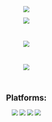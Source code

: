 <center>
 <p align="center">
    <img src="https://readme-typing-svg.demolab.com?font=Fira+Code&pause=500&color=F70086&center=true&multiline=true&width=435&lines=I'm+just+some+idiot+13+year+old+kid;+++++++++++++++++Deal+with+it" /></a>  
</p>
<p></p>

![](https://komarev.com/ghpvc/?username=hankypoo7&style=flat-square&color=orange&base=11983)

<p>‎ </p>

<p align="center">
 <img src="https://github-readme-stats.vercel.app/api?username=Hankypoo7&show_icons=true&theme=midnight-purple" /></a>
 </p>

<p>‎ </p>

<p align="center">
 <img src="https://github-readme-stats.vercel.app/api/top-langs/?username=hankypoo7&show_icons=true&theme=midnight-purple" /></a>
 </p>
 
<p>‎ </p>

<h2>Platforms:</h2>
 <img src="https://img.shields.io/badge/Glitch-2800ff?style=for-the-badge&logo=glitch&logoColor=white" /></a>
 <img src="https://img.shields.io/badge/Heroku-430098?style=for-the-badge&logo=heroku&logoColor=white" /></a>
 <img src="https://img.shields.io/badge/Railway-131415?style=for-the-badge&logo=railway&logoColor=white" /></a>
 <img src="https://img.shields.io/badge/Vercel-000000?style=for-the-badge&logo=vercel&logoColor=white" /></a>


 
 
</center>
